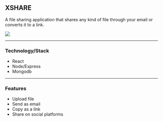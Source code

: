 ## XSHARE

A file sharing application that shares any kind of file through your email or converts it to a link.

<img src="https://res.cloudinary.com/vectormike/image/upload/v1571924782/Screenshot_from_2019-10-24_14-41-08.png">

<hr>

### Technology/Stack

* React
* Node/Express
* Mongodb

<hr>

### Features
* Upload file
*  Send as email
*  Copy as a link
*  Share on social platforms


